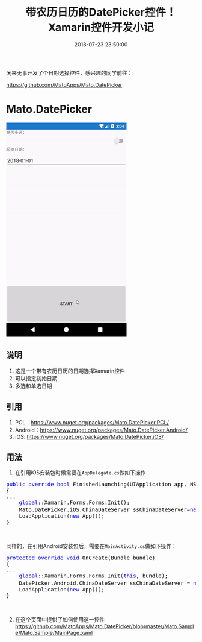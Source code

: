 ﻿---
thumbnail:
cover:
title: '带农历日历的DatePicker控件！Xamarin控件开发小记'
excerpt:
description:
date: 2018-07-23 23:50:00
tags:
  - Xamarin
  - DatePicker
  - 日期选择

categories:
  - .NET MAUI
 
toc: true
recommend: 1
keywords: categories-java
uniqueId: 2018-07-23 23:50:00/带农历日历的DatePicker控件！Xamarin控件开发小记.html
---
<p>闲来无事开发了个日期选择控件，感兴趣的同学前往：</p>
<p><a href="https://github.com/MatoApps/Mato.DatePicker" data-cke-saved-href="https://github.com/MatoApps/Mato.DatePicker">https://github.com/MatoApps/Mato.DatePicker</a></p>
<h1>Mato.DatePicker</h1>
<p><a href="https://github.com/MatoApps/Mato.DatePicker/blob/master/Assets/ss.gif" target="_blank"><img src="https://github.com/MatoApps/Mato.DatePicker/raw/master/Assets/ss.gif" alt="avatar" /></a></p>
<h2><a id="user-content-说明" class="anchor" href="https://github.com/MatoApps/Mato.DatePicker#%E8%AF%B4%E6%98%8E"></a>说明</h2>
<ol>
<li>这是一个带有农历日历的日期选择Xamarin控件</li>
<li>可以指定初始日期</li>
<li>多选和单选日期</li>
</ol>
<h2><a id="user-content-引用" class="anchor" href="https://github.com/MatoApps/Mato.DatePicker#%E5%BC%95%E7%94%A8"></a>引用</h2>
<ol>
<li>PCL：<a href="https://www.nuget.org/packages/Mato.DatePicker.PCL/" rel="nofollow">https://www.nuget.org/packages/Mato.DatePicker.PCL/</a></li>
<li>Android：<a href="https://www.nuget.org/packages/Mato.DatePicker.Android/" rel="nofollow">https://www.nuget.org/packages/Mato.DatePicker.Android/</a></li>
<li>iOS:&nbsp;<a href="https://www.nuget.org/packages/Mato.DatePicker.iOS/" rel="nofollow">https://www.nuget.org/packages/Mato.DatePicker.iOS/</a></li>
</ol>
<h2><a id="user-content-用法" class="anchor" href="https://github.com/MatoApps/Mato.DatePicker#%E7%94%A8%E6%B3%95"></a>用法</h2>
<ol>
<li>在引用iOS安装包时候需要在<code>AppDelegate.cs</code>做如下操作：</li>
</ol>
<div class="cnblogs_code">
<pre><span style="color: #0000ff;">public</span> <span style="color: #0000ff;">override</span> <span style="color: #0000ff;">bool</span><span style="color: #000000;"> FinishedLaunching(UIApplication app, NSDictionary options)
{
...
    </span><span style="color: #0000ff;">global</span><span style="color: #000000;">::Xamarin.Forms.Forms.Init();   
    Mato.DatePicker.iOS.ChinaDateServer ssChinaDateServer</span>=<span style="color: #0000ff;">new</span> Mato.DatePicker.iOS.ChinaDateServer(); <span style="color: #008000;">//</span><span style="color: #008000;">在此插入这段语句</span>
    LoadApplication(<span style="color: #0000ff;">new</span><span style="color: #000000;"> App());
}</span></pre>
</div>
<p>&nbsp;</p>
<p>同样的，在引用Android安装包后，需要在<code>MainActivity.cs</code>做如下操作：</p>
<div class="cnblogs_code">
<pre><span style="color: #0000ff;">protected</span> <span style="color: #0000ff;">override</span> <span style="color: #0000ff;">void</span><span style="color: #000000;"> OnCreate(Bundle bundle)
{
...
    </span><span style="color: #0000ff;">global</span>::Xamarin.Forms.Forms.Init(<span style="color: #0000ff;">this</span><span style="color: #000000;">, bundle);
    DatePicker.Android.ChinaDateServer ssChinaDateServer </span>= <span style="color: #0000ff;">new</span> DatePicker.Android.ChinaDateServer(); <span style="color: #008000;">//</span><span style="color: #008000;">在此插入这段语句</span>
    LoadApplication(<span style="color: #0000ff;">new</span><span style="color: #000000;"> App());
}</span></pre>
</div>
<p>&nbsp;</p>
<ol start="2">
<li>在这个页面中提供了如何使用这一控件<a href="https://github.com/MatoApps/Mato.DatePicker/blob/master/Mato.Sample/Mato.Sample/MainPage.xaml">https://github.com/MatoApps/Mato.DatePicker/blob/master/Mato.Sample/Mato.Sample/MainPage.xaml</a></li>
</ol>